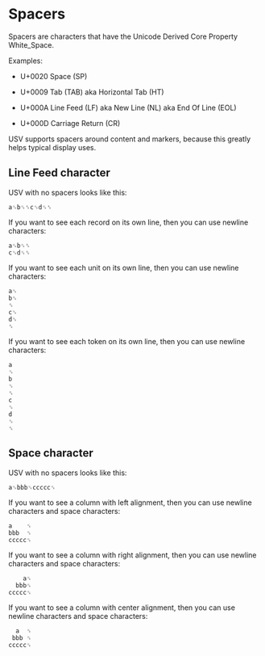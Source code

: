 # Spacers

Spacers are characters that have the Unicode Derived Core Property White_Space.

Examples:

* U+0020 Space (SP)

* U+0009 Tab (TAB) aka Horizontal Tab (HT)

* U+000A Line Feed (LF) aka New Line (NL) aka End Of Line (EOL)

* U+000D Carriage Return (CR)

USV supports spacers around content and markers, because this greatly helps typical display uses.


## Line Feed character

USV with no spacers looks like this:

```usv
a␟b␟␞c␟d␟␞
```

If you want to see each record on its own line, then you can use newline characters:

```usv
a␟b␟␞
c␟d␟␞
```

If you want to see each unit on its own line, then you can use newline characters:

```usv
a␟
b␟
␞
c␟
d␟
␞
```

If you want to see each token on its own line, then you can use newline characters:

```usv
a
␟
b
␟
␞
c
␟
d
␟
␞
```

## Space character

USV with no spacers looks like this:

```usv
a␟bbb␟ccccc␟
```

If you want to see a column with left alignment, then you can use newline characters and space characters:

```usv
a    ␟
bbb  ␟
ccccc␟
```

If you want to see a column with right alignment, then you can use newline characters and space characters:

```usv
    a␟
  bbb␟
ccccc␟
```

If you want to see a column with center alignment, then you can use newline characters and space characters:

```usv
  a  ␟
 bbb ␟
ccccc␟
```
